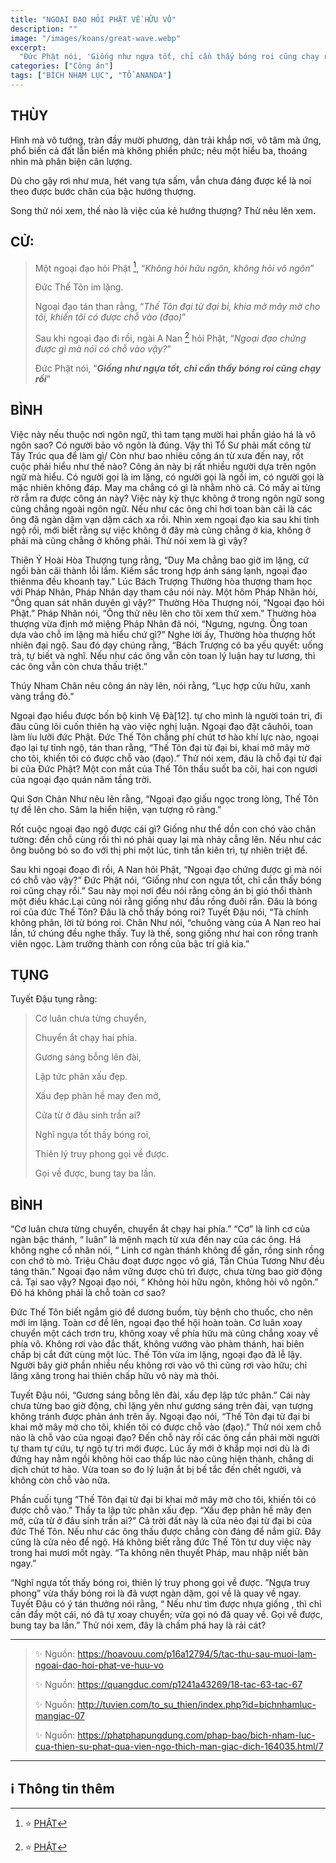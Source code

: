 ```yaml
---
title: "NGOẠI ĐẠO HỎI PHẬT VỀ HỮU VÔ"
description: ""
image: "/images/koans/great-wave.webp"
excerpt: 
  "Đức Phật nói, 'Giống như ngựa tốt, chỉ cần thấy bóng roi cũng chạy rồi'"
categories: ["Công án"]
tags: ["BÍCH NHAM LỤC", "TỔ ANANDA"]
---
```


## THÙY

Hình mà vô tướng, tràn đầy mười phương, dàn trải khắp nơi, vô tâm mà ứng, phổ biến cả đất lẫn biển mà không phiền phức; nêu một hiểu ba, thoáng nhìn mà phân biện cân lượng. 

Dù cho gậy rơi như mưa, hét vang tựa sấm, vẫn chưa đáng được kể là noi theo được bước chân của bậc hướng thượng. 

Song thử nói xem, thế nào là việc của kẻ hướng thượng? Thử nêu lên xem.

## CỬ:

> Một ngoại đạo hỏi Phật [^1], “_Không hỏi hữu ngôn, không hỏi vô ngôn_” 
> 
> Đức Thế Tôn im lặng. 
> 
> Ngoại đạo tán than rằng, “_Thế Tôn đại từ đại bi, khia mở mây mờ cho tôi, khiến tôi có được chỗ vào (đạo)_” 
> 
> Sau khi ngoại đạo đi rồi, ngài A Nan [^1] hỏi Phật, “_Ngoại đạo chứng được gì mà nói có chỗ vào vậy?_” 
> 
> Đức Phật nói, “_**Giống như ngựa tốt, chỉ cần thấy bóng roi cũng chạy rồi**_”

## BÌNH

Việc này nếu thuộc nơi ngôn ngữ, thì tam tạng mười hai phần giáo há là vô ngôn sao? Có người bảo vô ngôn là đúng. Vậy thì Tổ Sư phải mất công từ Tây Trúc qua để làm gì/ Còn như bao nhiêu công án từ xưa đến nay, rốt cuộc phải hiểu như thế nào? Công án này bị rất nhiều người dựa trên ngôn ngữ mà hiểu. Có người gọi là im lặng, có người gọi là ngồi im, có người gọi là mặc nhiên không đáp. May ma chẳng có gì là nhằm nhò cả. Có mấy ai từng rờ rẫm ra được công án này? Việc này kỳ thực không ở trong ngôn ngữ song cũng chẳng ngoài ngôn ngữ. Nếu như các ông chỉ hơi toan bàn cãi là các ông đã ngàn dặm vạn dặm cách xa rồi. Nhìn xem ngoại đạo kia sau khi tỉnh ngộ rồi, mới biết rằng sự việc không ở đây mà cũng chẳng ở kia, không ở phải mà cũng chẳng ở không phải. Thử nói xem là gì vậy?

Thiên Ý Hoài Hòa Thượng tụng rằng, “Duy Ma chẳng bao giờ im lặng, cứ ngồi bàn cãi thành lỗi lầm. Kiếm sắc trong hợp ánh sáng lạnh, ngoại đạo thiênma đều khoanh tay.” Lúc Bách Trượng Thường hòa thượng tham học với Pháp Nhãn, Pháp Nhãn dạy tham câu nói này. Một hôm Pháp Nhãn hỏi, “Ông quan sát nhân duyên gì vậy?” Thường Hòa Thượng nói, “Ngoại đạo hỏi Phật.” Pháp Nhãn nói, “Ông thử nêu lên cho tôi xem thử xem.” Thường hòa thượng vừa định mở miệng Pháp Nhãn đã nói, “Ngưng, ngưng. Ông toan dựa vào chỗ im lặng mà hiểu chứ gì?” Nghe lời ấy, Thường hòa thượng hốt nhiên đại ngộ. Sau đó dạy chúng rằng, “Bách Trượng có ba yếu quyết: uống trà, tự biết và nghĩ. Nếu như các ông vẫn còn toan lý luận hay tư lương, thì các ông vẫn còn chưa thấu triệt.”

Thúy Nham Chân nêu công án này lên, nói rằng, “Lục hợp cửu hữu, xanh vàng trắng đỏ.”

Ngoại đạo hiểu được bốn bộ kinh Vệ Đà[12]. tự cho mình là người toán tri, đi đâu cũng lôi cuốn thiên hạ vào việc nghị luận. Ngoại đạo đặt câuhỏi, toan làm líu lưỡi đức Phật. Đức Thế Tôn chẳng phí chút tơ hào khí lực nào, ngoại đạo lại tự tỉnh ngộ, tán than rằng, “Thế Tôn đại từ đại bi, khai mở mây mờ cho tôi, khiến tôi có được chỗ vào (đạo).” Thử nói xem, đâu là chỗ đại từ đại bi của Đức Phật? Một con mắt của Thế Tôn thấu suốt ba cõi, hai con ngươi của ngoại đạo quán năm tầng trời.

Qui Sơn Chân Như nêu lên rằng, “Ngoại đạo giấu ngọc trong lòng, Thế Tôn tự đề lên cho. Sâm la hiển hiện, vạn tượng rõ ràng.”

Rốt cuộc ngoại đạo ngộ được cái gì? Giống như thể dồn con chó vào chân tường: đến chỗ cùng rồi thì nó phải quay lại mà nhảy cẫng lên. Nếu như các ông buông bỏ so đo với thị phi một lúc, tinh tấn kiên trì, tự nhiên triệt để.

Sau khi ngoại đoạo đi rồi, A Nan hỏi Phật, “Ngoại đạo chứng được gì mà nói có chỗ vào vậy?” Đức Phật nói, “Giống như con ngựa tốt, chỉ cần thấy bóng roi cũng chạy rồi.” Sau này mọi nơi đều nói rằng công án bị gió thổi thành một điều khác.Lại cũng nói rằng giống như đầu rồng đuôi rắn. Đâu là bóng roi của đức Thế Tôn? Đâu là chỗ thấy bóng roi? Tuyết Đậu nói, “Tà chính không phân, lời từ bóng roi. Chân Như nói, “chuông vàng của A Nan reo hai lần, tứ chúng đều nghe thấy. Tuy là thế, song giống như hai con rồng tranh viên ngọc. Làm trưởng thành con rồng của bậc trí giả kia.”

## TỤNG

Tuyết Đậu tụng rằng:

> Cơ luân chưa từng chuyển,
>
> Chuyển ắt chạy hai phía.
>
> Gương sáng bỗng lên đài,
>
> Lập tức phân xấu đẹp.
>
> Xấu đẹp phân hề may đen mở,
>
> Cửa từ ở đâu sinh trần ai?
>
> Nghĩ ngựa tốt thấy bóng roi,
>
> Thiên lý truy phong gọi về được.
>
> Gọi về được, bung tay ba lần.

## BÌNH

“Cơ luân chưa từng chuyển, chuyển ắt chạy hai phía.” “Cơ” là linh cơ của ngàn bậc thánh, “ luân” là mệnh mạch từ xưa đến nay của các ông. Há không nghe cổ nhân nói, “ Linh cơ ngàn thánh không để gần, rồng sinh rồng con chớ tò mò. Triệu Châu đoạt được ngọc vô giá, Tần Chúa Tương Như đều táng thân.” Ngoại đạo nắm vững được chủ trì được, chưa từng bao giờ động cả. Tại sao vậy? Ngoại đạo nói, “ Không hỏi hữu ngôn, không hỏi vô ngôn.” Đó há không phải là chỗ toàn cơ sao?

Đức Thế Tôn biết ngắm gió để dương buồm, tùy bệnh cho thuốc, cho nên mới im lặng. Toàn cơ đề lên, ngoại đạo thể hội hoàn toàn. Cơ luân xoay chuyển một cách trơn tru, không xoay về phía hữu mà cũng chẳng xoay về phía vô. Không rơi vào đắc thất, không vướng vào phàm thánh, hai biên chấp bị cắt đứt cùng một lúc. Thế Tôn vừa im lặng, ngoại đạo đã lễ lậy. Người bây giờ phần nhiều nếu không rơi vào vô thì cũng rơi vào hữu; chỉ lăng xăng trong hai thiên chấp hữu vô này mà thôi.

Tuyết Đậu nói, “Gương sáng bỗng lên đài, xấu đẹp lập tức phân.” Cái này chưa từng bao giờ động, chỉ lặng yên như gương sáng trên đài, vạn tượng không tránh được phản ánh trên ấy. Ngoại đạo nói, “Thế Tôn đại từ đại bi khai mở mây mờ cho tôi, khiến tôi có được chỗ vào (đạo).” Thử nói xem chỗ nào là chỗ vào của ngoại đạo? Đến chỗ này rồi các ông cần phải mời người tự tham tự cứu, tự ngộ tự tri mới được. Lúc ấy mới ở khắp mọi nơi dù là đi đứng hay nằm ngồi không hỏi cao thấp lúc nào cũng hiện thành, chẳng di dịch chút tơ hào. Vừa toan so đo lý luận ắt bị bế tắc đến chết người, và không còn chỗ vào nữa.

Phần cuối tụng ”Thế Tôn đại từ đại bi khai mở mây mờ cho tôi, khiến tôi có được chỗ vào.” Thầy ta lập tức phân xấu đẹp. “Xấu đẹp phân hề mây đen mở, cửa từ ở đâu sinh trần ai?” Cả trời đất này là cửa nẻo đại từ đại bi của đức Thế Tôn. Nếu như các ông thấu được chẳng còn đáng để nắm giữ. Đây cũng là cửa nẻo để ngộ. Há không biết rằng đức Thế Tôn tư duy việc này trong hai mươi mốt ngày. “Ta không nên thuyết Pháp, mau nhập niết bàn ngay.”

“Nghĩ ngựa tốt thấy bóng roi, thiên lý truy phong gọi về được. ”Ngựa truy phong” vừa thấy bóng roi là đã vượt ngàn dặm, gọi về là quay về ngay. Tuyết Đậu có ý tán thưởng nói rằng, “ Nếu như tìm được nhựa giống , thì chỉ cần đẩy một cái, nó đã tự xoay chuyển; vừa gọi nó đã quay về. Gọi về được, bung tay ba lần.” Thử nói xem, đây là chấm phá hay là rải cát?

***

> ✨ Nguồn: https://hoavouu.com/p16a12794/5/tac-thu-sau-muoi-lam-ngoai-dao-hoi-phat-ve-huu-vo
>
> ✨ Nguồn: https://quangduc.com/p1241a43269/18-tac-63-tac-67
>
> ✨ Nguồn: http://tuvien.com/to_su_thien/index.php?id=bichnhamluc-mangiac-07
>
> ✨ Nguồn: https://phatphapungdung.com/phap-bao/bich-nham-luc-cua-thien-su-phat-qua-vien-ngo-thich-man-giac-dich-164035.html/7

***

## ℹ️ Thông tin thêm

[^1]: ⭐️ <a href="https://vi.wikipedia.org/wiki/Th%C3%ADch-ca_M%C3%A2u-ni" target="_blank">PHẬT</a>

[^1]: ⭐️ <a href="https://vi.wikipedia.org/wiki/A-nan-%C4%91%C3%A0" target="_blank">TỔ ANANDA</a>


